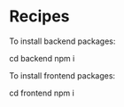 # Recipes

To install backend packages:

cd backend
npm i

To install frontend packages:

cd frontend
npm i

